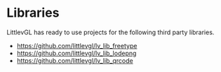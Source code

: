 # Libraries

LittlevGL has ready to use projects for the following third party libraries.

- https://github.com/littlevgl/lv_lib_freetype
- https://github.com/littlevgl/lv_lib_lodepng
- https://github.com/littlevgl/lv_lib_qrcode 
